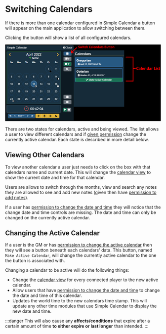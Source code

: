 # Switching Calendars

If there is more than one calendar configured in Simple Calendar a button will appear on the main application to allow switching between them.

Clicking the button will show a list of all configured calendars.

![](../images/switch-calendar-calendar-list.png) 


There are two states for calendars, active and being viewed. The list allows a user to view different calendars and if [given permission](../global-configuration/permissions.md) change the currently active calendar.
Each state is described in more detail below.

## Viewing Other Calendars

To view another calendar a user just needs to click on the box with that calendars name and current date. This will change the [calendar view](calendar-view.md) to show the current date and time for that calendar. 

Users are allows to switch through the months, view and search any notes they are allowed to see and add new notes (given then have [permission to add notes](../global-configuration/permissions.md)).

If a user has [permission to change the date and time](../global-configuration/permissions.md) they will notice that the change date and time controls are missing. The date and time can only be changed on the currently active calendar.

## Changing the Active Calendar

If a user is the GM or has [permission to change the active calendar](../global-configuration/permissions.md) then they will see a button beneath each calendars' data. This button, named `Make Active Calendar`, will change the currently active calendar to the one the button is associated with.

Changing a calendar to be active will do the following things:

- Change the [calendar view](calendar-view.md) for every connected player to the new active calendar.
- Allow users that have [permission to change the date and time](../global-configuration/permissions.md) to change the date and time of this calendar.
- Updates the world time to the new calendars time stamp. This will update any other time modules that use Simple Calendar to display the new date and time.

:::danger
This will also cause any **affects/conditions** that expire after a certain amount of time **to either expire or last longer** than intended.
:::
 

